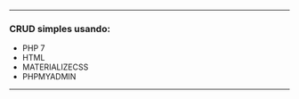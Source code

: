 <hr>
  
  <h3>CRUD simples usando:</h3>

<ul>

  <li>PHP 7</li>

  <li>HTML</li>

  <li>MATERIALIZECSS</li>
  
  <li>PHPMYADMIN</li>

</ul>


<hr>
